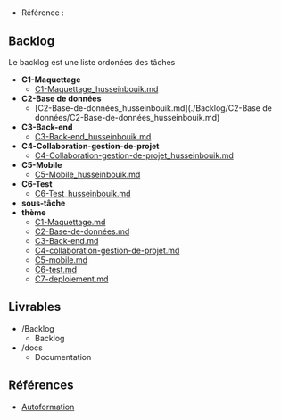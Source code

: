 #  

- Référence :   

 

## Backlog 

Le backlog est une liste ordonées des tâches 

- **C1-Maquettage** 
  - [C1-Maquettage_husseinbouik.md](./Backlog/C1-Maquettage/C1-Maquettage_husseinbouik.md) 
- **C2-Base de données** 
  - [C2-Base-de-données_husseinbouik.md](./Backlog/C2-Base de données/C2-Base-de-données_husseinbouik.md) 
- **C3-Back-end** 
  - [C3-Back-end_husseinbouik.md](./Backlog/C3-Back-end/C3-Back-end_husseinbouik.md) 
- **C4-Collaboration-gestion-de-projet** 
  - [C4-Collaboration-gestion-de-projet_husseinbouik.md](./Backlog/C4-Collaboration-gestion-de-projet/C4-Collaboration-gestion-de-projet_husseinbouik.md) 
- **C5-Mobile** 
  - [C5-Mobile_husseinbouik.md](./Backlog/C5-Mobile/C5-Mobile_husseinbouik.md) 
- **C6-Test** 
  - [C6-Test_husseinbouik.md](./Backlog/C6-Test/C6-Test_husseinbouik.md) 
- **sous-tâche** 
- **thème** 
  - [C1-Maquettage.md](./Backlog/thème/C1-Maquettage.md) 
  - [C2-Base-de-données.md](./Backlog/thème/C2-Base-de-données.md) 
  - [C3-Back-end.md](./Backlog/thème/C3-Back-end.md) 
  - [C4-collaboration-gestion-de-projet.md](./Backlog/thème/C4-collaboration-gestion-de-projet.md) 
  - [C5-mobile.md](./Backlog/thème/C5-mobile.md) 
  - [C6-test.md](./Backlog/thème/C6-test.md) 
  - [C7-deploiement.md](./Backlog/thème/C7-deploiement.md) 
## Livrables 

 

- /Backlog 
  - Backlog 
- /docs 
  - Documentation 
## Références 

 

- [Autoformation](#) 

